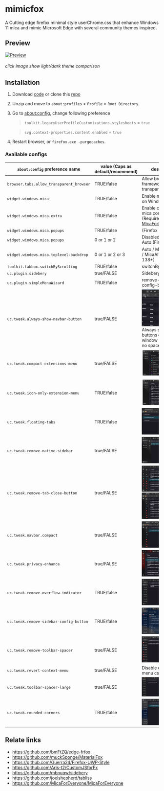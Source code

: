 # mimicfox

A Cutting edge firefox minimal style userChrome.css that enhance Windows 11 mica and mimic Microsoft Edge with several community themes inspired.

## Preview

[![Preview](https://rainbowflesh.github.io/images/blogs/mimicfox/dark-preview.png)](https://rainbowflesh.github.io/html/mimicfox.html "click image show light/dark theme comparison")

###### click image show light/dark theme comparison

## Installation

1. Download [code](https://github.com/rainbowflesh/mimicfox/archive/refs/heads/main.zip) or clone this [repo](https://github.com/rainbowflesh/mimicfox.git)
2. Unzip and move to `about:profiles` > `Profile` > `Root Directory`.
3. Go to [about:config](about:config), change following preference

   > `toolkit.legacyUserProfileCustomizations.stylesheets` = `true`

   > `svg.context-properties.content.enabled` = `true`

4. Restart browser, or `firefox.exe -purgecaches`.

### Available configs

| `about:config` preference name           | value (Caps as default/recommend) | description                                                                                                               |
| ---------------------------------------- | --------------------------------- | ------------------------------------------------------------------------------------------------------------------------- |
| `browser.tabs.allow_transparent_browser` | TRUE/false                        | Allow browser framework transparent                                                                                       |
| `widget.windows.mica`                    | TRUE/false                        | Enable mica effect on Windows 10/11                                                                                       |
| `widget.windows.mica.extra`              | TRUE/false                        | Enable custom extra mica content (Require [MicaForEveryone](https://github.com/MicaForEveryone/MicaForEveryone))          |
| `widget.windows.mica.popups`             | TRUE/false                        | (Firefox 137)                                                                                                             |
| `widget.windows.mica.popups`             | 0 or 1 or 2                       | Disabled / Enabled / Auto (Firefox 138+)                                                                                  |
| `widget.windows.mica.toplevel-backdrop`  | 0 or 1 or 2 or 3                  | Auto / Mica / Acrylic / MicaAlt (Firefox 138+)                                                                            |
| `toolkit.tabbox.switchByScrolling`       | TRUE/false                        | switchByScrolling.gif                                                                                                     |
| `uc.plugin.sidebery`                     | true/FALSE                        | Sidebery compatible                                                                                                       |
| `uc.plugin.simpleMenuWizard`             | TRUE/false                        | remove-sidebar-config-button.jpg                                                                                          |
| `uc.tweak.always-show-navbar-button`     | true/FALSE                        | ![](./assets/previews/always-show-navbar-button.gif) Always show navbar buttons even window really have no space for them |
| `uc.tweak.compact-extensions-menu`       | true/FALSE                        | ![](./assets/previews/extension1.png)                                                                                     |
| `uc.tweak.icon-only-extension-menu`      | TRUE/false                        | ![](./assets/previews/extension2.png)                                                                                     |
| `uc.tweak.floating-tabs`                 | TRUE/false                        | ![](./assets/previews/floating-tabs.gif)                                                                                  |
| `uc.tweak.remove-native-sidebar`         | true/FALSE                        | ![](./assets/previews/remove-native-sidebar.gif)                                                                          |
| `uc.tweak.remove-tab-close-button`       | true/FALSE                        | ![](./assets/previews/remove-tab-close-button.gif)![](./assets/previews/remove-tab-close-button1.gif)                     |
| `uc.tweak.navbar.compact`                | true/FALSE                        | ![](./assets/previews/navbar-compact.gif)                                                                                 |
| `uc.tweak.privacy-enhance`               | true/FALSE                        | ![](./assets/previews/privacy-enhance.gif)                                                                                |
| `uc.tweak.remove-overflow-indicator`     | TRUE/false                        | ![](./assets/previews/remove-overflow-indicator.gif)                                                                      |
| `uc.tweak.remove-sidebar-config-button`  | TRUE/false                        | ![](./assets/previews/remove-sidebar-config-button.gif)                                                                   |
| `uc.tweak.remove-toolbar-spacer`         | true/FALSE                        | ![](./assets/previews/remove-toolbar-spacer.gif)                                                                          |
| `uc.tweak.revert-context-menu`           | true/FALSE                        | Disable context menu css                                                                                                  |
| `uc.tweak.toolbar-spacer-large`          | true/FALSE                        | ![](./assets/previews/toolbar-spacer-large.gif)                                                                           |
| `uc.tweak.rounded-corners`               | TRUE/false                        | ![](./assets/previews/rounded-corners.gif)                                                                                |

## Relate links

- https://github.com/bmFtZQ/edge-frfox
- https://github.com/muckSponge/MaterialFox
- https://github.com/Guerra24/Firefox-UWP-Style
- https://github.com/Aris-t2/CustomJSforFx
- https://github.com/mbnuqw/sidebery
- https://github.com/joelshepherd/tabliss
- https://github.com/MicaForEveryone/MicaForEveryone

